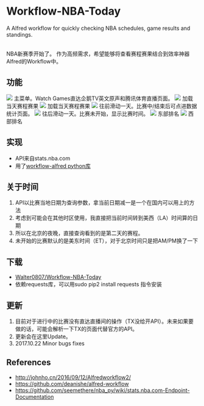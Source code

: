 # Workflow-NBA-Today

A Alfred workflow for quickly checking NBA schedules, game results and standings.<br><br>

NBA新赛季开始了。
作为高频需求，希望能够将查看赛程赛果结合到效率神器Alfred的Workflow中。
## 功能
![](http://39.107.114.234/wp-content/uploads/2018/01/nbaalfredworkflow1.jpg)
主菜单。Watch Games直达企鹅TV英文原声和腾讯体育直播页面。
![](http://39.107.114.234/wp-content/uploads/2018/01/v2-82475c23792d6d62a35ad899da47258c_r.jpg)
加载当天赛程赛果
![](http://39.107.114.234/wp-content/uploads/2018/01/v2-ad0353d57948d86ad8bdc0bb0e338d57_r.jpg)
加载当天赛程赛果
![](http://39.107.114.234/wp-content/uploads/2018/01/v2-24b875d53a21c469242332d7e4215627_r.jpg)
往前滑动一天。比赛中/结束后可点进数据统计页面。
![](http://39.107.114.234/wp-content/uploads/2018/01/v2-ee7f9b6de984bd2409df99af55e6d0df_hd.jpg)
往后滑动一天。比赛未开始，显示比赛时间。
![](http://39.107.114.234/wp-content/uploads/2018/01/v2-75f1a58fbae09fcd20cf7eb1f40ecb9a_r.jpg)
东部排名
![](http://39.107.114.234/wp-content/uploads/2018/01/v2-6225bd3640778fcfd52a277c19e16845_r.jpg)
西部排名

## 实现
* API来自stats.nba.com
* 用了[workflow-alfred python库](https://github.com/deanishe/alfred-workflow)

## 关于时间
1. API以比赛当地日期为查询参数，拿当前日期减一是一个在国内可以用上的方法
2. 考虑到可能会在其他时区使用，我直接把当前时间转到美西（LA）时间算的日期
3. 所以在北京的夜晚，直接查询看到的是第二天的赛程。
4. 未开始的比赛默认的是美东时间（ET），对于北京时间只是把AM/PM换了一下

## 下载
* [Walter0807/Workflow-NBA-Today](https://github.com/Walter0807/Workflow-NBA-Today/blob/master/NBA%20today.alfredworkflow)
* 依赖requests库，可以用sudo pip2 install requests 指令安装

## 更新
1. 目前对于进行中的比赛没有直达直播间的操作（TX没给开API）。未来如果要做的话，可能会解析一下TX的页面代替官方的API。
2. 更新会在这里Update。
3. 2017.10.22 Minor bugs fixes

## References
* http://johnho.cn/2016/09/12/Alfredworkflow2/
* https://github.com/deanishe/alfred-workflow
* https://github.com/seemethere/nba_py/wiki/stats.nba.com-Endpoint-Documentation
